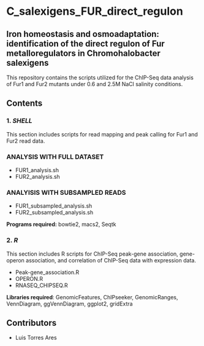 # C_salexigens_FUR_direct_regulon
## Iron homeostasis and osmoadaptation: identification of the direct regulon of Fur metalloregulators in Chromohalobacter salexigens
This repository contains the scripts utilized for the ChIP-Seq data analysis of Fur1 and Fur2 mutants under 0.6 and 2.5M NaCl salinity conditions.

## Contents

### 1. *SHELL*
This section includes scripts for read mapping and peak calling for Fur1 and Fur2 read data.

### ANALYSIS WITH FULL DATASET
- FUR1_analysis.sh
- FUR2_analysis.sh
### ANALYISIS WITH SUBSAMPLED READS
- FUR1_subsampled_analysis.sh
- FUR2_subsampled_analysis.sh

**Programs required:** bowtie2, macs2, Seqtk

### 2. *R*
This section includes R scripts for ChIP-Seq peak-gene association, gene-operon association, and correlation of ChIP-Seq data with expression data.

- Peak-gene_association.R
- OPERON.R
- RNASEQ_CHIPSEQ.R

**Libraries required**: GenomicFeatures, ChIPseeker, GenomicRanges, VennDiagram, ggVennDiagram, ggplot2, gridExtra

## Contributors
- Luis Torres Ares





